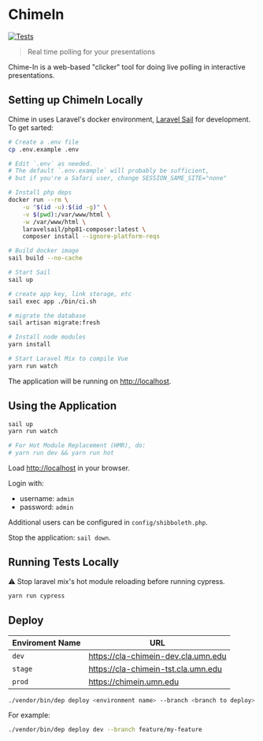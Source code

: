 # ChimeIn

[![Tests](https://github.com/UMN-LATIS/ChimeIn2.0/actions/workflows/tests.yml/badge.svg)](https://github.com/UMN-LATIS/ChimeIn2.0/actions/workflows/tests.yml)

> Real time polling for your presentations

Chime-In is a web-based "clicker" tool for doing live polling in interactive presentations.

## Setting up ChimeIn Locally

Chime in uses Laravel's docker environment, [Laravel Sail](https://laravel.com/docs/8.x/sail) for development. To get sarted:

```sh
# Create a .env file
cp .env.example .env

# Edit `.env` as needed.
# The default `.env.example` will probably be sufficient,
# but if you're a Safari user, change SESSION_SAME_SITE="none"

# Install php deps
docker run --rm \
    -u "$(id -u):$(id -g)" \
    -v $(pwd):/var/www/html \
    -w /var/www/html \
    laravelsail/php81-composer:latest \
    composer install --ignore-platform-reqs

# Build docker image
sail build --no-cache

# Start Sail
sail up

# create app key, link storage, etc
sail exec app ./bin/ci.sh

# migrate the database
sail artisan migrate:fresh

# Install node modules
yarn install

# Start Laravel Mix to compile Vue
yarn run watch

```

The application will be running on <http://localhost>.

## Using the Application

```sh
sail up
yarn run watch

# For Hot Module Replacement (HMR), do:
# yarn run dev && yarn run hot
```

Load <http://localhost> in your browser.

Login with:

- username: `admin`
- password: `admin`

Additional users can be configured in `config/shibboleth.php`.

Stop the application: `sail down`.

## Running Tests Locally

⚠️ Stop laravel mix's hot module reloading before running cypress.

```sh
yarn run cypress
```

## Deploy

| Enviroment Name | URL                                   |
| --------------- | ------------------------------------- |
| `dev`           | <https://cla-chimein-dev.cla.umn.edu> |
| `stage`         | <https://cla-chimein-tst.cla.umn.edu> |
| `prod`          | <https://chimein.umn.edu>             |

```sh
./vendor/bin/dep deploy <environment name> --branch <branch to deploy>
```

For example:

```sh
./vendor/bin/dep deploy dev --branch feature/my-feature
```
